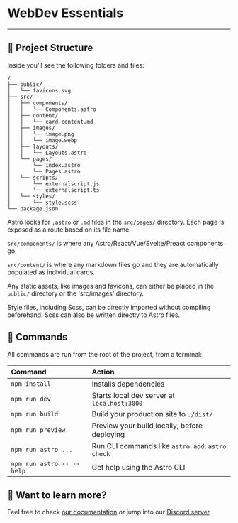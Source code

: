 # WebDev Essentials
---

## 🚀 Project Structure

Inside you'll see the following folders and files:

```
/
├── public/
│   └── favicons.svg
├── src/
│   ├── components/
│   │   └── Components.astro
│   ├── content/
│   │   └── card-content.md
│   ├── images/
│   │   └── image.png
│   │   └── image.webp
│   ├── layouts/
│   │   └── Layouts.astro
│   └── pages/
│       └── index.astro
│       └── Pages.astro
│   └── scripts/
│       └── externalscript.js
│       └── externalscript.ts
│   └── styles/
│       └── style.scss
└── package.json
```

Astro looks for `.astro` or `.md` files in the `src/pages/` directory. Each page is exposed as a route based on its file name.

`src/components/` is where any Astro/React/Vue/Svelte/Preact components go.

`src/content/` is where any markdown files go and they are automatically populated as individual cards.

Any static assets, like images and favicons, can either be placed in the `public/` directory or the 'src/images' directory.

Style files, including Scss, can be directly imported without compiling beforehand. Scss can also be written directly to Astro files.

## 🧞 Commands

All commands are run from the root of the project, from a terminal:

| Command                   | Action                                           |
| :------------------------ | :----------------------------------------------- |
| `npm install`             | Installs dependencies                            |
| `npm run dev`             | Starts local dev server at `localhost:3000`      |
| `npm run build`           | Build your production site to `./dist/`          |
| `npm run preview`         | Preview your build locally, before deploying     |
| `npm run astro ...`       | Run CLI commands like `astro add`, `astro check` |
| `npm run astro -- --help` | Get help using the Astro CLI                     |

## 👀 Want to learn more?

Feel free to check [our documentation](https://docs.astro.build) or jump into our [Discord server](https://astro.build/chat).
